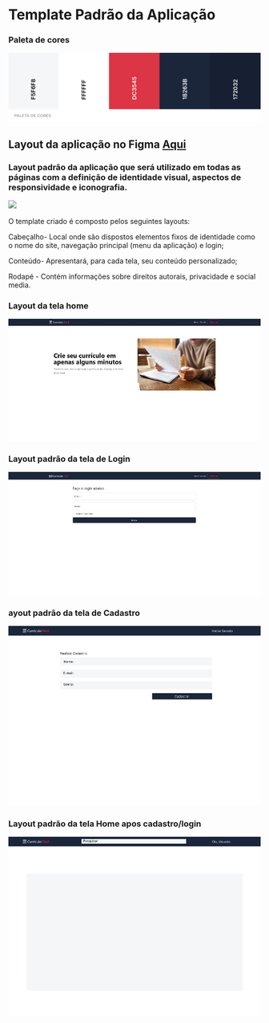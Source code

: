 # Template Padrão da Aplicação

### Paleta de cores

<img src="img/PaletaCores.png">

<h2>Layout da aplicação no Figma <a href="https://www.figma.com/file/bTyVmoZkGJMpAcQXFYXDMo/Curriculo-f%C3%A1cil?type=design&node-id=0%3A1&mode=design&t=Vpc2YxOZtoh7shmO-1">Aqui</a></h2>

### Layout padrão da aplicação que será utilizado em todas as páginas com a definição de identidade visual, aspectos de responsividade e iconografia.

<img src="img/ModeloPadrão.png">


O template criado é composto pelos seguintes layouts:

Cabeçalho- Local onde são dispostos elementos fixos de identidade como o nome do site, navegação principal (menu da aplicação) e login; 

Conteúdo- Apresentará, para cada tela, seu conteúdo personalizado;

Rodapé - Contém informações sobre direitos autorais, privacidade e social media.


### Layout da tela home


<img src="img/Home.jpg">



### Layout padrão da tela de Login


<img src="img/TelaDeLogin.jpg">


### ayout padrão da tela de Cadastro

<img src="img/telacadastroPadrao.png">


### Layout padrão da tela Home apos cadastro/login

<img src="img/TelaHomePadrao.png">